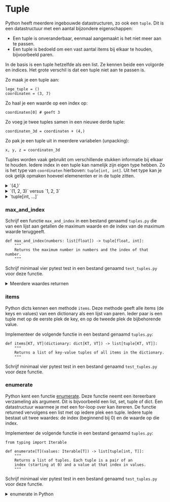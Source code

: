 # Tuple

Python heeft meerdere ingebouwde datastructuren, zo ook een `tuple`. Dit is een datastructuur met een aantal bijzondere eigenschappen:

- Een tuple is onveranderbaar, eenmaal aangemaakt is het niet meer aan te passen.
- Een tuple is bedoeld om een vast aantal items bij elkaar te houden, bijvoorbeeld paren.

In de basis is een tuple hetzelfde als een list. Ze kennen beide een volgorde en indices. Het grote verschil is dat een tuple niet aan te passen is.

Zo maak je een tuple aan:

    lege_tuple = ()
    coordinaten = (3, 7)

Zo haal je een waarde op een index op:

    coordinaten[0] # geeft 3

Zo voeg je twee tuples samen in een nieuwe derde tuple:

    coordinaten_3d = coordinaten + (4,)

Zo pak je een tuple uit in meerdere variabelen (unpacking):

    x, y, z = coordinaten_3d

Tuples worden vaak gebruikt om verschillende stukken informatie bij elkaar te houden. Iedere index in een tuple kan namelijk zijn eigen type hebben. Zo is het type van `coordinaten` hierboven: `tuple[int, int]`. Uit het type kan je ook gelijk opmaken hoeveel elemenenten er in de tuple zitten.

<details markdown="1"><summary markdown="span">`(4,)`</summary>
Tuples gebruiken ronde haakjes, maar die ronde haakjes worden al op veel plekken gebruikt in Python. Daarom is er wat syntax nodig om ambiguiteit te voorkomen:

    lege_tuple = ()
    de_integer_4 = (4) # dit is een integer 4 tussen haakjes, bijvoorbeeld in een berekening
    tuple_met_1_element = (4,) # de komma is expliciet nodig om er een tuple van te maken

</details>

<details markdown="1"><summary markdown="span">`(1, 2, 3)` versus `1, 2, 3`</summary>
De ronde haakjes zijn optioneel, ook in het geval van tuples. Zo is onderstaande code hetzelfde:

    getallen = (1, 2, 3)
    getallen = 1, 2, 3

In sommige gevallen zijn de haakjes nodig om onderscheid te maken, bijvoorbeeld in:

    print((1, 2, 3)) # dit print de tuple: (1, 2, 3)
    print(1, 2, 3) # dit print de getallen: 1 2 3

Het is dan ook gebruikelijk om wel de haakjes te gebruiken, zo voorkom je fouten.

</details>

<details markdown="1"><summary markdown="span">`tuple[int, ...]`</summary>
Hoewel je bij een tuple iedere plek een type kan geven, zijn er ook situaties waar dat niet kan. Bijvoorbeeld bij tuples van onbekende grootte. Zoals in het volgende geval:

    lijst_van_getallen = [1, 2, 3, 4, 5, 6, 7, 8]
    tuple_van_getallen = tuple(lijst_van_getallen)

In dit geval wordt het type van de tuple: `tuple[int, ...]`.

</details>

### max_and_index

Schrijf een functie `max_and_index` in een bestand genaamd `tuples.py` die van een lijst aan getallen de maximum waarde en de index van de maximum waarde teruggeeft.

    def max_and_index(numbers: list[float]) -> tuple[float, int]:
        """
        Returns the maximum number in numbers and the index of that number.
        """

 Schrijf minimaal vier pytest test in een bestand genaamd `test_tuples.py` voor deze functie.

<details markdown="1"><summary markdown="span">Meerdere waardes returnen</summary>
Ook in Python kan een functie maar één keer één waarde returnen. Toch kan je op deze manier twee waardes returnen:

    return max, index

Hoewel het lijkt alsof er hier twee waardes worden teruggeven, wordt er eigenlijk een tuple aangemaakt van `max` en `index`. De haakjes van een tuple zijn namelijk optioneel. Conventie is dan ook dat als een functie meerdere verschillende waardes moet returnen, dat dit via een tuple gebeurt.
</details>


### items

Python dicts kennen een methode `items`. Deze methode geeft alle items (de keys en values) van een dictionary als een lijst van paren. Ieder paar is een tuple met op de eerste plek de key, en op de tweede plek de bijbehorende value.

Implementeer de volgende functie in een bestand genaamd `tuples.py`:

    def items[KT, VT](dictionary: dict[KT, VT]) -> list[tuple[KT, VT]]:
        """
        Returns a list of key-value tuples of all items in the dictionary. 
        """

 Schrijf minimaal vier pytest test in een bestand genaamd `test_tuples.py` voor deze functie.

### enumerate

Python kent een functie [enumerate](https://docs.python.org/3/library/functions.html#enumerate). Deze functie neemt een itereerbare verzameling als argument. Dit is bijvoorbeeld een list, set, tuple of dict. Een datastructuur waarmee je met een for-loop over kan itereren. De functie returned vervolgens een list met op iedere plek een tuple. Iedere tuple bestaat uit twee waardes: de index (beginnend bij 0) en de waarde op die index.

Implementeer de volgende functie in een bestand genaamd `tuples.py`:

    from typing import Iterable

    def enumerate[T](values: Iterable[T]) -> list[tuple[int, T]]:
        """
        Returns a list of tuples. Each tuple is a pair of an
        index (starting at 0) and a value at that index in values.
        """

 Schrijf minimaal vier pytest test in een bestand genaamd `test_tuples.py` voor deze functie.
 
<details markdown="1"><summary markdown="span">enumerate in Python</summary>
Python kent maar één vorm van een for-loop, een zogenaamde for-each loop. Je leest hem eigenlijk als: voor ieder (for each) element in een verzameling van elementen, doe iets. Nu zijn er situaties waarin dit voldoet, en er zijn situaties waarin je expliciet de index van een element nodig hebt in plaats van het element zelf. Vaak zie je daarom deze twee loops:

    # itereer over alle elementen in elements
    for element in elements:
        ...

    # itereer over de indices van elements
    for i in range(len(elements)):
        ...

Maar wat nou als je zowel de index als het element wilt? Daar is `enumerate` handig voor. Namelijk als volgt:

    for i, element in enumerate(elements):
        ...

Hierboven wordt tuple-unpacking, het uitpakken van een tuple in meerdere variabelen, op dezelfde regel van de for-loop gedaan. Daardoor heb je in één klap een variabele `i` met de index en een variabele `element` met het element op die index.
</details>